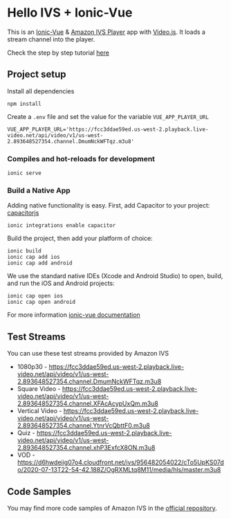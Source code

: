 # Hello IVS + Ionic-Vue

This is an [Ionic-Vue](https://ionic.io) & [Amazon IVS Player](https://docs.aws.amazon.com/ivs/latest/userguide/player.html) app with [Video.js](https://videojs.com/). It loads a stream channel into the player. 

Check the step by step tutorial [here](https://dev.to/superdiana/build-an-amazon-ivs-player-app-with-ionic-vue-1d20)

## Project setup

Install all dependencies

```
npm install
```

Create a `.env` file and set the value for the variable `VUE_APP_PLAYER_URL`

```
VUE_APP_PLAYER_URL='https://fcc3ddae59ed.us-west-2.playback.live-video.net/api/video/v1/us-west-2.893648527354.channel.DmumNckWFTqz.m3u8'
```

### Compiles and hot-reloads for development

```
ionic serve
```


### Build a Native App

Adding native functionality is easy. First, add Capacitor to your project: [capacitorjs](https://capacitorjs.com/)
```
ionic integrations enable capacitor
```
Build the project, then add your platform of choice:
```
ionic build
ionic cap add ios
ionic cap add android
```

We use the standard native IDEs (Xcode and Android Studio) to open, build, and run the iOS and Android projects:
```
ionic cap open ios
ionic cap open android
```

For more information
[ionic-vue documentation](https://ionicframework.com/docs/vue/quickstart#build-a-native-app)



## Test Streams

You can use these test streams provided by Amazon IVS

- 1080p30 - https://fcc3ddae59ed.us-west-2.playback.live-video.net/api/video/v1/us-west-2.893648527354.channel.DmumNckWFTqz.m3u8
- Square Video - https://fcc3ddae59ed.us-west-2.playback.live-video.net/api/video/v1/us-west-2.893648527354.channel.XFAcAcypUxQm.m3u8
- Vertical Video - https://fcc3ddae59ed.us-west-2.playback.live-video.net/api/video/v1/us-west-2.893648527354.channel.YtnrVcQbttF0.m3u8
- Quiz - https://fcc3ddae59ed.us-west-2.playback.live-video.net/api/video/v1/us-west-2.893648527354.channel.xhP3ExfcX8ON.m3u8
- VOD - https://d6hwdeiig07o4.cloudfront.net/ivs/956482054022/cTo5UpKS07do/2020-07-13T22-54-42.188Z/OgRXMLtq8M11/media/hls/master.m3u8

## Code Samples

You may find more code samples of Amazon IVS in the [official repository](https://github.com/aws-samples/amazon-ivs-player-web-sample).

